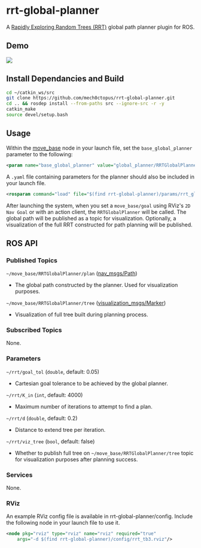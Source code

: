 # rrt-global-planner
A [Rapidly Exploring Random Trees (RRT)](https://en.wikipedia.org/wiki/Rapidly-exploring_random_tree) global path planner plugin for ROS.

## Demo
![](https://github.com/mech0ctopus/rrt-global-planner/tree/main/assets/rrt_tb3_rviz.gif)

## Install Dependancies and Build
```bash
cd ~/catkin_ws/src
git clone https://github.com/mech0ctopus/rrt-global-planner.git
cd .. && rosdep install --from-paths src --ignore-src -r -y
catkin_make
source devel/setup.bash
```

## Usage
Within the [move\_base](https://wiki.ros.org/move_base) node in your launch file, set the ````base_global_planner```` parameter to the following:
```xml
<param name="base_global_planner" value="global_planner/RRTGlobalPlanner"/>
```

A ```.yaml``` file containing parameters for the planner should also be included in your launch file. 
```xml
<rosparam command="load" file="$(find rrt-global-planner)/params/rrt_global_planner.yaml" />
```

After launching the system, when you set a ```move_base/goal``` using RViz's ```2D Nav Goal``` or with an action client, the ```RRTGlobalPlanner``` will be called. The global path will be published as a topic for visualization. Optionally, a visualization of the full RRT constructed for path planning will be published.

## ROS API
### Published Topics
`~/move_base/RRTGlobalPlanner/plan` ([nav\_msgs/Path](http://docs.ros.org/api/nav_msgs/html/msg/Path.html))
- The global path constructed by the planner. Used for visualization purposes.

`~/move_base/RRTGlobalPlanner/tree` ([visualization\_msgs/Marker](http://docs.ros.org/en/api/visualization_msgs/html/msg/Marker.html))
- Visualization of full tree built during planning process.

### Subscribed Topics
None.

### Parameters
`~/rrt/goal_tol` (`double`, default: 0.05)
- Cartesian goal tolerance to be achieved by the global planner.

`~/rrt/K_in` (`int`, default: 4000)
- Maximum number of iterations to attempt to find a plan.

`~/rrt/d` (`double`, default: 0.2)
- Distance to extend tree per iteration.

`~/rrt/viz_tree` (`bool`, default: false)
- Whether to publish full tree on `~/move_base/RRTGlobalPlanner/tree` topic for visualization purposes after planning success. 

### Services
None.

### RViz
An example RViz config file is available in rrt-global-planner/config. Include the following node in your launch file to use it.
```xml
<node pkg="rviz" type="rviz" name="rviz" required="true"
    args="-d $(find rrt-global-planner)/config/rrt_tb3.rviz"/>
```